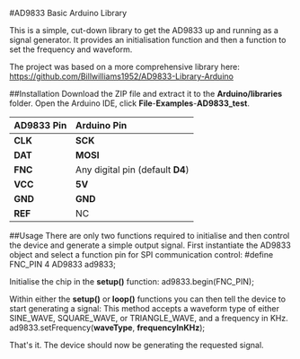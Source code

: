 #AD9833 Basic Arduino Library

This is a simple, cut-down library to get the AD9833 up and running as a signal generator. It provides an initialisation function and then a function to set the frequency and waveform.

The project was based on a more comprehensive library here:
https://github.com/Billwilliams1952/AD9833-Library-Arduino

##Installation
Download the ZIP file and extract it to the **Arduino/libraries** folder. Open the Arduino IDE, click **File**-**Examples**-**AD9833_test**.

| AD9833 Pin | Arduino Pin |
| :--------- | :---------- |
| **CLK** | **SCK** |
| **DAT** | **MOSI** |
| **FNC** | Any digital pin (default **D4**) |
| **VCC** | **5V** |
| **GND** | **GND** |
| **REF** | NC |

##Usage
There are only two functions required to initialise and then control the device and generate a simple output signal.
First instantiate the AD9833 object and select a function pin for SPI communication control:
	#define FNC_PIN 4
	AD9833 ad9833;

Initialise the chip in the **setup()** function:
	ad9833.begin(FNC_PIN);

Within either the **setup()** or **loop()** functions you can then tell the device to start generating a signal:
This method accepts a waveform type of either SINE_WAVE, SQUARE_WAVE, or TRIANGLE_WAVE, and a frequency in KHz.
	ad9833.setFrequency(**waveType**, **frequencyInKHz**);

That's it. The device should now be generating the requested signal.